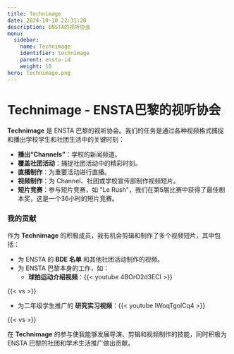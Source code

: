 ```yaml
---
title: Technimage
date: 2024-10-10 22:31:20
description: ENSTA的视听协会
menu:
  sidebar:
    name: Technimage
    identifier: technimage
    parent: ensta-id
    weight: 10
hero: Technimage.png
---
```


# Technimage - ENSTA巴黎的视听协会

**Technimage** 是 ENSTA 巴黎的视听协会。我们的任务是通过各种视频格式捕捉和播出学校学生和社团生活中的关键时刻：

- **播出“Channels”**：学校的新闻频道。
- **覆盖社团活动**：捕捉社团活动中的精彩时刻。
- **直播制作**：为重要活动进行直播。
- **视频制作**：为 Channel、社团或学校宣传部制作视频短片。
- **短片竞赛**：参与短片竞赛，如 "Le Rush"，我们在第5届比赛中获得了最佳剧本奖，这是一个36小时的短片竞赛。

### 我的贡献

作为 **Technimage** 的积极成员，我有机会剪辑和制作了多个视频短片，其中包括：

- 为 ENSTA 的 **BDE 名单** 和其他社团活动制作的视频。
- 为 ENSTA 巴黎本身的工作，如：
  - **球拍运动介绍视频**：{{< youtube 4BOrO2d3ECI >}}

{{< vs >}}

  - 为二年级学生推广的 **研究实习视频**：{{< youtube IWoqTgolCq4 >}}

{{< vs >}}

在 **Technimage** 的参与使我能够发展导演、剪辑和视频制作的技能，同时积极为 ENSTA 巴黎的社团和学术生活推广做出贡献。
